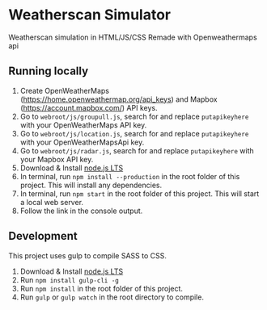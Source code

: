 # Weatherscan Simulator
Weatherscan simulation in HTML/JS/CSS
Remade with Openweathermaps api

## Running locally
1. Create OpenWeatherMaps (https://home.openweathermap.org/api_keys) and Mapbox (https://account.mapbox.com/) API keys.
2. Go to `webroot/js/groupull.js`, search for and replace `putapikeyhere` with your OpenWeatherMaps API key.
3. Go to `webroot/js/location.js`, search for and replace `putapikeyhere` with your OpenWeatherMapsApi key.
4. Go to `webroot/js/radar.js`, search for and replace `putapikeyhere` with your Mapbox API key.
5. Download & Install [node.js LTS](https://nodejs.org/en/)
6. In terminal, run `npm install --production` in the root folder of this project. This will install any dependencies.
7. In terminal, run `npm start` in the root folder of this project. This will start a local web server.
8. Follow the link in the console output.

## Development
This project uses gulp to compile SASS to CSS.
1. Download & Install [node.js LTS](https://nodejs.org/en/)
2. Run `npm install gulp-cli -g`
2. Run `npm install` in the root folder of this project.
3. Run `gulp` or `gulp watch` in the root directory to compile.
